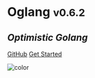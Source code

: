 # <b>Og</b>lang <small>v0.6.2</small>

## <i>Optimistic Golang</i>

[GitHub](https://github.com/Champii/og/)
[Get Started](#introduction)


![color](#222222)

